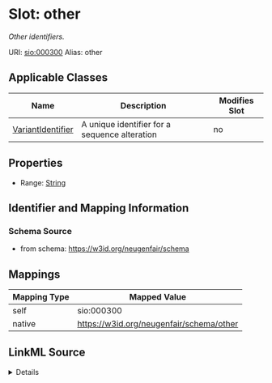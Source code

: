 

# Slot: other 


_Other identifiers._





URI: [sio:000300](http://semanticscience.org/resource/SIO_000300)
Alias: other

<!-- no inheritance hierarchy -->





## Applicable Classes

| Name | Description | Modifies Slot |
| --- | --- | --- |
| [VariantIdentifier](VariantIdentifier.md) | A unique identifier for a sequence alteration |  no  |






## Properties

* Range: [String](String.md)




## Identifier and Mapping Information






### Schema Source


* from schema: https://w3id.org/neugenfair/schema




## Mappings

| Mapping Type | Mapped Value |
| ---  | ---  |
| self | sio:000300 |
| native | https://w3id.org/neugenfair/schema/other |




## LinkML Source

<details>
```yaml
name: other
description: Other identifiers.
from_schema: https://w3id.org/neugenfair/schema
rank: 1000
slot_uri: sio:000300
alias: other
owner: VariantIdentifier
domain_of:
- VariantIdentifier
range: string
required: false

```
</details>